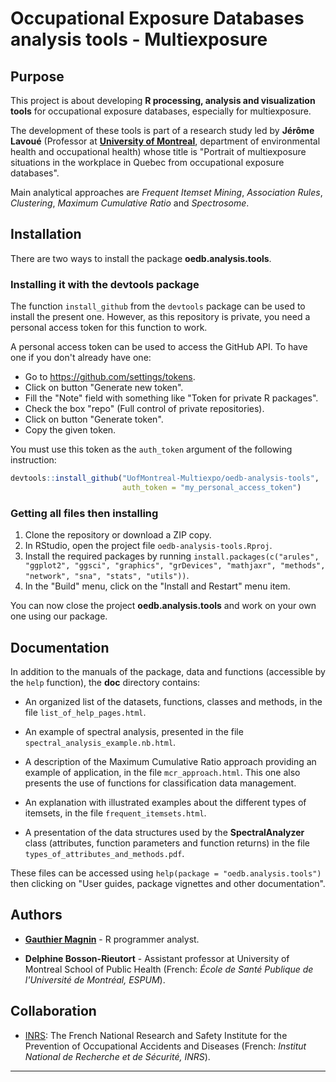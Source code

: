 # Occupational Exposure Databases analysis tools - Multiexposure


## Purpose

This project is about developing **R processing, analysis and visualization tools** for occupational exposure databases, especially for multiexposure.

The development of these tools is part of a research study led by **Jérôme Lavoué** (Professor at [**University of Montreal**](https://recherche.umontreal.ca/english/home/), department of environmental health and occupational health) whose title is "Portrait of multiexposure situations in the workplace in Quebec from occupational exposure databases".

Main analytical approaches are *Frequent Itemset Mining*, *Association Rules*, *Clustering*, *Maximum Cumulative Ratio* and *Spectrosome*.


## Installation

There are two ways to install the package **oedb.analysis.tools**.

### Installing it with the devtools package

The function `install_github` from the `devtools` package can be used to install the present one. However, as this repository is private, you need a personal access token for this function to work.

A personal access token can be used to access the GitHub API. To have one if you don't already have one:

* Go to <https://github.com/settings/tokens>.
* Click on button "Generate new token".
* Fill the "Note" field with something like "Token for private R packages".
* Check the box "repo" (Full control of private repositories).
* Click on button "Generate token".
* Copy the given token.

You must use this token as the `auth_token` argument of the following instruction:
```r
devtools::install_github("UofMontreal-Multiexpo/oedb-analysis-tools",
                         auth_token = "my_personal_access_token")
```

### Getting all files then installing

1. Clone the repository or download a ZIP copy.
2. In RStudio, open the project file `oedb-analysis-tools.Rproj`.
3. Install the required packages by running `install.packages(c("arules", "ggplot2", "ggsci", "graphics", "grDevices", "mathjaxr", "methods", "network", "sna", "stats", "utils"))`.
4. In the "Build" menu, click on the "Install and Restart" menu item.

You can now close the project **oedb.analysis.tools** and work on your own one using our package.


## Documentation

In addition to the manuals of the package, data and functions (accessible by the `help` function), the **doc** directory contains:

* An organized list of the datasets, functions, classes and methods, in the file `list_of_help_pages.html`.

* An example of spectral analysis, presented in the file `spectral_analysis_example.nb.html`.

* A description of the Maximum Cumulative Ratio approach providing an example of application, in the file `mcr_approach.html`. This one also presents the use of functions for classification data management.

* An explanation with illustrated examples about the different types of itemsets, in the file `frequent_itemsets.html`.

* A presentation of the data structures used by the **SpectralAnalyzer** class (attributes, function parameters and function returns) in the file `types_of_attributes_and_methods.pdf`.

These files can be accessed using `help(package = "oedb.analysis.tools")` then clicking on "User guides, package vignettes and other documentation".


## Authors

* [**Gauthier Magnin**](https://fr.linkedin.com/in/gauthier-magnin) - R programmer analyst.

* **Delphine Bosson-Rieutort** - Assistant professor at University of Montreal School of Public Health (French: *École de Santé Publique de l'Université de Montréal, ESPUM*).


## Collaboration

* [INRS](http://en.inrs.fr/): The French National Research and Safety Institute for the Prevention of Occupational Accidents and Diseases (French: *Institut National de Recherche et de Sécurité, INRS*).


---